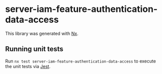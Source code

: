 # server-iam-feature-authentication-data-access

This library was generated with [Nx](https://nx.dev).

## Running unit tests

Run `nx test server-iam-feature-authentication-data-access` to execute the unit tests via [Jest](https://jestjs.io).
